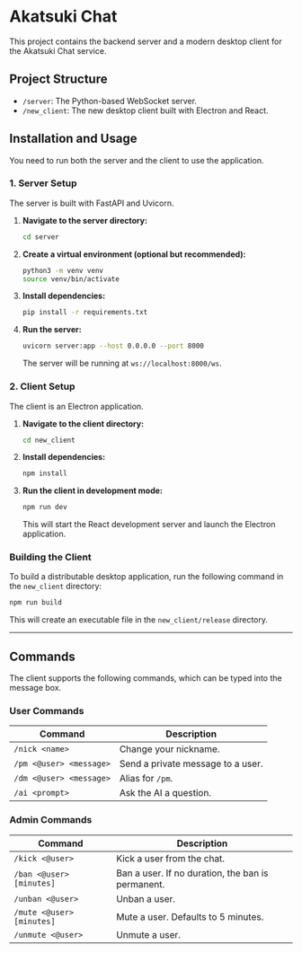 # Akatsuki Chat

This project contains the backend server and a modern desktop client for the Akatsuki Chat service.

## Project Structure

- `/server`: The Python-based WebSocket server.
- `/new_client`: The new desktop client built with Electron and React.

## Installation and Usage

You need to run both the server and the client to use the application.

### 1. Server Setup

The server is built with FastAPI and Uvicorn.

1.  **Navigate to the server directory:**
    ```bash
    cd server
    ```

2.  **Create a virtual environment (optional but recommended):**
    ```bash
    python3 -m venv venv
    source venv/bin/activate
    ```

3.  **Install dependencies:**
    ```bash
    pip install -r requirements.txt
    ```

4.  **Run the server:**
    ```bash
    uvicorn server:app --host 0.0.0.0 --port 8000
    ```
    The server will be running at `ws://localhost:8000/ws`.

### 2. Client Setup

The client is an Electron application.

1.  **Navigate to the client directory:**
    ```bash
    cd new_client
    ```

2.  **Install dependencies:**
    ```bash
    npm install
    ```

3.  **Run the client in development mode:**
    ```bash
    npm run dev
    ```
    This will start the React development server and launch the Electron application.

### Building the Client

To build a distributable desktop application, run the following command in the `new_client` directory:

```bash
npm run build
```

This will create an executable file in the `new_client/release` directory.

---

## Commands

The client supports the following commands, which can be typed into the message box.

### User Commands

| Command | Description |
| --- | --- |
| `/nick <name>` | Change your nickname. |
| `/pm <@user> <message>` | Send a private message to a user. |
| `/dm <@user> <message>` | Alias for `/pm`. |
| `/ai <prompt>` | Ask the AI a question. |

### Admin Commands

| Command | Description |
| --- | --- |
| `/kick <@user>` | Kick a user from the chat. |
| `/ban <@user> [minutes]` | Ban a user. If no duration, the ban is permanent. |
| `/unban <@user>` | Unban a user. |
| `/mute <@user> [minutes]` | Mute a user. Defaults to 5 minutes. |
| `/unmute <@user>` | Unmute a user. |
